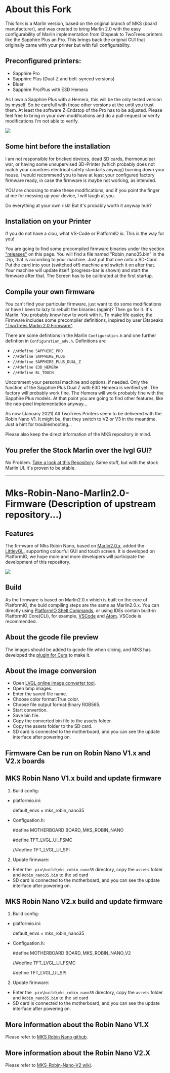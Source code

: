 # About this Fork
This fork is a Marlin version, based on the original branch of MKS (board manufacturer), and was created to bring Marlin 2.0 with the easy configurability of Marlin implementation from l3tspeak to TwoTrees printers like the Sapphire Plus an Pro. This brings back the original GUI that originally came with your printer but with full configurability.

## Preconfigured printers:
- Sapphire Pro
- Sapphire Plus (Dual-Z and belt-synced versions)
- Bluer
- Sapphire Pro/Plus with E3D Hemera

As I own a Sapphire Plus with a Hemera, this will be the only tested version by myself. So be carefull with those other versions at the until you trust them. At least the software Z-Endstop of the Pro has to be adjusted. Please feel free to bring in your own modifications and do a pull-request or verify modifications I'm not able to verify.

![](https://github.com/makerbase-mks/Mks-Robin-Nano-Marlin2.0-Firmware/blob/master/Images/MKS_Robin_Nano_printing.png)

## Some hint before the installation
I am not responsible for bricked devices, dead SD cards, thermonuclear war, or having some unsupervised 3D-Printer (which probably does not match your countries electrical safety standarts anyway) burning down your house. I would recommend you to have at least your configured factory firmware ready, in case the firmware is maybe not working, as intended. 

YOU are choosing to make these modifications, and if you point the finger at me for messing up your device, I will laugh at you.

Do everything at your own risk! But it's probably worth it anyway huh?

## Installation on your Printer
If you do not have a clou, what VS-Code or PlatformIO is: This is the way for you!

You are going to find some precompiled firmware binaries under the section ["releases"](
https://github.com/RolfZuckowskiUltras/TwoTrees-Sapphire-Pro-Plus-Marlin2.0-with-GUI/releases) on this page. You will find a file named "Robin_nano35.bin" in the .zip, that is according to your machine. Just put that one onto a SD-Card. Put the card into your (switched off) machine and switch it on after that. Your machine will update itself (progress-bar is shown) and start the firmware after that. The Screen has to be calibrated at the first startup.

## Compile your own firmware
You can't find your particular firmware, just want to do some modifications or have I been to lazy to rebuilt the binaries (again)? Then go for it.
It's Marlin. You probably know how to work with it. To make life easier, the Firmware includes some precompiler definitions, inspired by user l3tspeaks ["TwoTrees Marlin 2.0 Firmware"](https://github.com/le3tspeak/Marlin-2.0.X-MKS-Robin-Nano).

There are some defintions in the Marlin `Configuration.h` and one further defintion in `Configuration_adv.h`. Definitions are
- `//#define SAPPHIRE_PRO`
- `//#define SAPPHIRE_PLUS`
- `//#define SAPPHIRE_PLUS_DUAL_Z `
- `//#define E3D_HEMERA`
- `//#define BL_TOUCH` 

Uncomment your personal machine and options, if needed. Only the function of the Sapphire Plus Dual Z with E3D Hemera is verified yet. The factory will probably work fine. The Hemera will work probably fine with the Sapphire Plus models. At that point you are going to find other features, like the neo-pixel implementation anyway...

As now (January 2021) All TwoTrees Printers seem to be delivered with the Robin Nano V1. It might be, that they switch to V2 or V3 in the meantime. Just a hint for troubleshooting...

Please also keep the direct information of the MKS repository in mind.

## You prefer the Stock Marlin over the lvgl GUI?
No Problem. [Take a look at this Repository](https://github.com/RolfZuckowskiUltras/Marlin-2.0.X-MKS-Robin-Nano). Same stuff, but with the stock Marlin UI. It's proven to be stable.

-------------------


# Mks-Robin-Nano-Marlin2.0-Firmware (Description of upstream repository...)
## Features
The firmware of Mks Robin Nano, based on [Marlin2.0.x](https://github.com/MarlinFirmware/Marlin), added the [LittlevGL](https://github.com/littlevgl/lvgl), supporting colourful GUI and touch screen. It is developed on PlatformIO, we hope more and more developers will participate the development of this repository.

![](https://github.com/makerbase-mks/Mks-Robin-Nano-Marlin2.0-Firmware/blob/master/Images/MKS_Robin_Nano_printing.png)

## Build
As the firmware is based on Marlin2.0.x which is built on the core of PlatformIO, the buid compiling steps are the same as Marlin2.0.x. You can directly using [PlatformIO Shell Commands](https://docs.platformio.org/en/latest/core/installation.html#piocore-install-shell-commands), or using IDEs contain built-in PlatformIO Core(CLI), for example, [VSCode](https://docs.platformio.org/en/latest/integration/ide/vscode.html#ide-vscode) and [Atom](https://docs.platformio.org/en/latest/integration/ide/atom.html). VSCode is recommended.

## About the gcode file preview
The images should be added to gcode file when slicing, and MKS has developed the [plugin for Cura](https://github.com/makerbase-mks/mks-wifi-plugin) to make it.

## About the image conversion
- Open [LVGL online image converter tool](https://lvgl.io/tools/imageconverter).
- Open bmp images.
- Enter the saved file name.
- Choose color format:True color.
- Choose file output format:Binary RGB565.
- Start convertion.
- Save bin file.
- Copy the converted bin file to the assets folder.
- Copy the assets folder to the SD card.
- SD card is connected to the motherboard, and you can see the update interface after powering on.

## Firmware Can be run on Robin Nano V1.x and V2.x boards
## MKS Robin Nano V1.x build and update firmware

1. Build config:

- platformio.ini:

     default_envs = mks_robin_nano35    
- Configuation.h:

     #define MOTHERBOARD BOARD_MKS_ROBIN_NANO   

     #define TFT_LVGL_UI_FSMC

     //#define TFT_LVGL_UI_SPI

2. Update firmware:

- Enter the `.pio\build\mks_robin_nano35` directory, copy the `assets` folder and `Robin_nano35.bin` to the sd card
- SD card is connected to the motherboard, and you can see the update interface after powering on.   

## MKS Robin Nano V2.x build and update firmware

1. Build config:

- platformio.ini:

     default_envs = mks_robin_nano35    
- Configuation.h:

     #define MOTHERBOARD BOARD_MKS_ROBIN_NANO_V2   

     //#define TFT_LVGL_UI_FSMC

     #define TFT_LVGL_UI_SPI

2. Update firmware:

- Enter the `.pio\build\mks_robin_nano35` directory, copy the `assets` folder and `Robin_nano35.bin` to the sd card
- SD card is connected to the motherboard, and you can see the update interface after powering on.   

## More information about the Robin Nano V1.X
Please refer to [MKS Robin Nano github](https://github.com/makerbase-mks/MKS-Robin-Nano-V1.X).

##  More information about the Robin Nano V2.X
Please refer to [MKS-Robin-Nano-V2 wiki](https://github.com/makerbase-mks/MKS-Robin-Nano-V2/wiki/Marlin_firmware).
